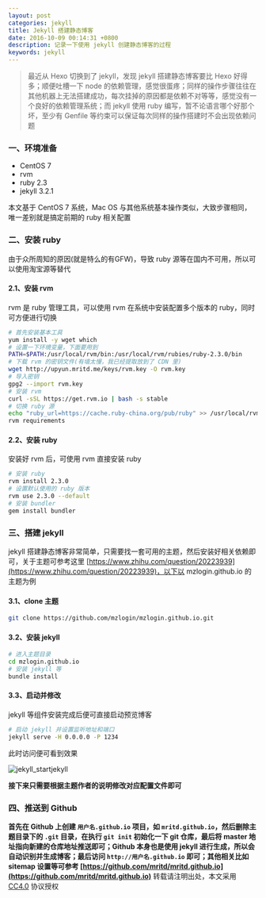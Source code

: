 ```yaml
---
layout: post
categories: jekyll
title: Jekyll 搭建静态博客
date: 2016-10-09 00:14:31 +0800
description: 记录一下使用 jekyll 创建静态博客的过程
keywords: jekyll
---
```


> 最近从 Hexo 切换到了 jekyll，发现 jekyll 搭建静态博客要比 Hexo 好得多；顺便吐槽一下 node 的依赖管理，感觉很蛋疼；同样的操作步骤往往在其他机器上无法搭建成功，每次挂掉的原因都是依赖不对等等，感觉没有一个良好的依赖管理系统；而 jekyll 使用 ruby 编写，暂不论语言哪个好那个坏，至少有 Genfile 等约束可以保证每次同样的操作搭建时不会出现依赖问题

### 一、环境准备

- CentOS 7
- rvm
- ruby 2.3
- jekyll 3.2.1

本文基于 CentOS 7 系统，Mac OS 与其他系统基本操作类似，大致步骤相同，唯一差别就是搞定前期的 ruby 相关配置

### 二、安装 ruby

由于众所周知的原因(就是特么的有GFW)，导致 ruby 源等在国内不可用，所以可以使用淘宝源等替代

#### 2.1、安装 rvm

rvm 是 ruby 管理工具，可以使用 rvm 在系统中安装配置多个版本的 ruby，同时可方便进行切换

``` sh
# 首先安装基本工具
yum install -y wget which
# 设置一下环境变量，下面要用到
PATH=$PATH:/usr/local/rvm/bin:/usr/local/rvm/rubies/ruby-2.3.0/bin
# 下载 rvm 的密钥文件(有墙太慢，我已经提取放到了 CDN 里)
wget http://upyun.mritd.me/keys/rvm.key -O rvm.key
# 导入密钥
gpg2 --import rvm.key
# 安装 rvm
curl -sSL https://get.rvm.io | bash -s stable
# 切换 ruby 源
echo "ruby_url=https://cache.ruby-china.org/pub/ruby" >> /usr/local/rvm/user/db
rvm requirements
```

#### 2.2、安装 ruby

安装好 rvm 后，可使用 rvm 直接安装 ruby

``` sh
# 安装 ruby
rvm install 2.3.0
# 设置默认使用的 ruby 版本
rvm use 2.3.0 --default
# 安装 bundler
gem install bundler
```

### 三、搭建 jekyll

jekyll 搭建静态博客非常简单，只需要找一套可用的主题，然后安装好相关依赖即可，关于主题可参考这里 [https://www.zhihu.com/question/20223939](https://www.zhihu.com/question/20223939)，以下以 mzlogin.github.io 的主题为例

#### 3.1、clone 主题

``` sh
git clone https://github.com/mzlogin/mzlogin.github.io.git
```

#### 3.2、安装 jekyll

``` sh
# 进入主题目录
cd mzlogin.github.io
# 安装 jekyll 等
bundle install
```

#### 3.3、启动并修改

jekyll 等组件安装完成后便可直接启动预览博客

``` sh
# 启动 jekyll 并设置监听地址和端口
jekyll serve -H 0.0.0.0 -P 1234
```

此时访问便可看到效果

![jekyll_startjekyll](https://cdn.mritd.me/markdown/jekyll_startjekyll.png)

**接下来只需要根据主题作者的说明修改对应配置文件即可**

### 四、推送到 Github

**首先在 Github 上创建 `用户名.github.io` 项目，如 `mritd.github.io`，然后删除主题目录下的 `.git` 目录，在执行 `git init` 初始化一下 git 仓库，最后将 master 地址指向新建的仓库地址推送即可；Github 本身也是使用 jekyll 进行生成，所以会自动识别并生成博客；最后访问 `http://用户名.github.io` 即可；其他相关比如 sitemap 设置等可参考 [https://github.com/mritd/mritd.github.io](https://github.com/mritd/mritd.github.io)**
转载请注明出处，本文采用 [CC4.0](http://creativecommons.org/licenses/by-nc-nd/4.0/) 协议授权
